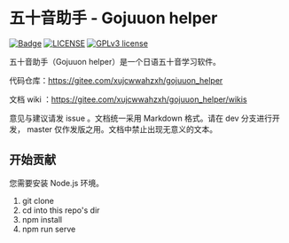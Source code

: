 # 五十音助手 - Gojuuon helper

[![Badge](https://img.shields.io/badge/Link-996.icu-%23FF4D5B.svg?style=flat-square)](https://996.icu/#/zh_CN)
[![LICENSE](https://img.shields.io/badge/License-Anti%20996-blue.svg?style=flat-square)](https://github.com/996icu/996.ICU/blob/master/LICENSE)
[![GPLv3 license](https://img.shields.io/badge/License-GPLv3-blue.svg)](http://perso.crans.org/besson/LICENSE.html)

五十音助手（Gojuuon helper）是一个日语五十音学习软件。

代码仓库：https://gitee.com/xujcwwahzxh/gojuuon_helper

文档 wiki ：https://gitee.com/xujcwwahzxh/gojuuon_helper/wikis

意见与建议请发 issue 。文档统一采用 Markdown 格式。请在 dev 分支进行开发， master 仅作发版之用。文档中禁止出现无意义的文本。

## 开始贡献

您需要安装 Node.js 环境。

1. git clone
2. cd into this repo's dir
3. npm install
4. npm run serve